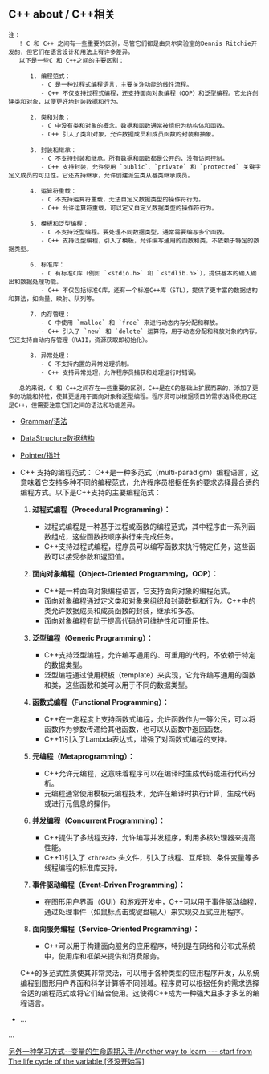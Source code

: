 ## C++ about / C++相关

```
注：
   ! C 和 C++ 之间有一些重要的区别，尽管它们都是由贝尔实验室的Dennis Ritchie开发的，但它们在语言设计和用法上有许多差异。
   以下是一些C 和 C++之间的主要区别：

      1. 编程范式：
         - C 是一种过程式编程语言，主要关注功能的线性流程。
         - C++ 不仅支持过程式编程，还支持面向对象编程（OOP）和泛型编程。它允许创建类和对象，以便更好地封装数据和行为。

      2. 类和对象：
         - C 中没有类和对象的概念。数据和函数通常被组织为结构体和函数。
         - C++ 引入了类和对象，允许数据成员和成员函数的封装和抽象。

      3. 封装和继承：
         - C 不支持封装和继承。所有数据和函数都是公开的，没有访问控制。
         - C++ 支持封装，允许使用 `public`、`private` 和 `protected` 关键字定义成员的可见性。它还支持继承，允许创建派生类从基类继承成员。

      4. 运算符重载：
         - C 不支持运算符重载，无法自定义数据类型的操作符行为。
         - C++ 允许运算符重载，可以定义自定义数据类型的操作符行为。

      5. 模板和泛型编程：
         - C 不支持泛型编程。要处理不同数据类型，通常需要编写多个函数。
         - C++ 支持泛型编程，引入了模板，允许编写通用的函数和类，不依赖于特定的数据类型。

      6. 标准库：
         - C 有标准C库（例如 `<stdio.h>` 和 `<stdlib.h>`），提供基本的输入输出和数据处理功能。
         - C++ 不仅包括标准C库，还有一个标准C++库（STL），提供了更丰富的数据结构和算法，如向量、映射、队列等。

      7. 内存管理：
         - C 中使用 `malloc` 和 `free` 来进行动态内存分配和释放。
         - C++ 引入了 `new` 和 `delete` 运算符，用于动态分配和释放对象的内存。它还支持自动内存管理（RAII，资源获取即初始化）。

      8. 异常处理：
         - C 不支持内置的异常处理机制。
         - C++ 支持异常处理，允许程序员捕获和处理运行时错误。

   总的来说，C 和 C++之间存在一些重要的区别，C++是在C的基础上扩展而来的，添加了更多的功能和特性，使其更适用于面向对象和泛型编程。程序员可以根据项目的需求选择使用C还是C++，但需要注意它们之间的语法和功能差异。
```


- [Grammar/语法](./Grammer.md)
- [DataStructure数据结构](./dataStructure.md)
- [Pointer/指针](./pointer.md)
- C++ 支持的编程范式：
  C++是一种多范式（multi-paradigm）编程语言，这意味着它支持多种不同的编程范式，允许程序员根据任务的要求选择最合适的编程方式。以下是C++支持的主要编程范式：

  1. **过程式编程（Procedural Programming）：**
     - 过程式编程是一种基于过程或函数的编程范式，其中程序由一系列函数组成，这些函数按顺序执行来完成任务。
     - C++支持过程式编程，程序员可以编写函数来执行特定任务，这些函数可以接受参数和返回值。

  2. **面向对象编程（Object-Oriented Programming，OOP）：**
     - C++是一种面向对象编程语言，它支持面向对象的编程范式。
     - 面向对象编程通过定义类和对象来组织和封装数据和行为。C++中的类允许数据成员和成员函数的封装，继承和多态。
     - 面向对象编程有助于提高代码的可维护性和可重用性。

  3. **泛型编程（Generic Programming）：**
     - C++支持泛型编程，允许编写通用的、可重用的代码，不依赖于特定的数据类型。
     - 泛型编程通过使用模板（template）来实现，它允许编写通用的函数和类，这些函数和类可以用于不同的数据类型。

  4. **函数式编程（Functional Programming）：**
     - C++在一定程度上支持函数式编程，允许函数作为一等公民，可以将函数作为参数传递给其他函数，也可以从函数中返回函数。
     - C++11引入了Lambda表达式，增强了对函数式编程的支持。

  5. **元编程（Metaprogramming）：**
     - C++允许元编程，这意味着程序可以在编译时生成代码或进行代码分析。
     - 元编程通常使用模板元编程技术，允许在编译时执行计算，生成代码或进行元信息的操作。

  6. **并发编程（Concurrent Programming）：**
     - C++提供了多线程支持，允许编写并发程序，利用多核处理器来提高性能。
     - C++11引入了 `<thread>` 头文件，引入了线程、互斥锁、条件变量等多线程编程的标准库支持。

  7. **事件驱动编程（Event-Driven Programming）：**
     - 在图形用户界面（GUI）和游戏开发中，C++可以用于事件驱动编程，通过处理事件（如鼠标点击或键盘输入）来实现交互式应用程序。

  8. **面向服务编程（Service-Oriented Programming）：**
     - C++可以用于构建面向服务的应用程序，特别是在网络和分布式系统中，使用库和框架来提供和消费服务。

  C++的多范式性质使其非常灵活，可以用于各种类型的应用程序开发，从系统编程到图形用户界面和科学计算等不同领域。程序员可以根据任务的需求选择合适的编程范式或将它们结合使用。这使得C++成为一种强大且多才多艺的编程语言。

- ...

...

[另外一种学习方式--变量的生命周期入手/Another way to learn --- start from The life cycle of the variable [还没开始写]](./LifeCycleOfTheVariable.md)

